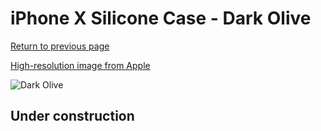 # iPhone X Silicone Case - Dark Olive

[Return to previous page](/iphone_x)

[High-resolution image from Apple](https://store.storeimages.cdn-apple.com/8756/as-images.apple.com/is/MR522?wid=4500&hei=4500&fmt=png)

<div style="width: 512px"><img src="/almost_uncompressed/MR522.webp" alt="Dark Olive"></div>

## Under construction
